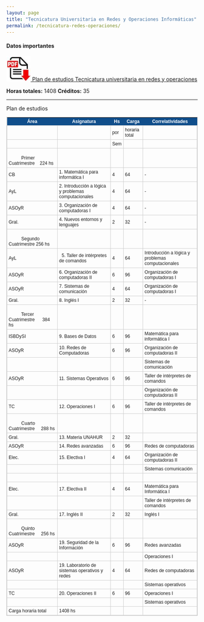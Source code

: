 ```yaml
---
layout: page
title: "Tecnicatura Universitaria en Redes y Operaciones Informáticas"
permalink: /tecnicatura-redes-operaciones/
---
```



#### Datos importantes

[![Tecnicatura universitaria en redes y operaciones](/assets/images/pdf.jpg) Plan de estudios Tecnicatura universitaria en redes y operaciones](/assets/pdf/planes/2022-Tecnicatura-Universitaria-en-Redes-y-Operaciones-Informáticas-unahur.pdf)

**Horas totales:** 1408
**Créditos:** 35

***

Plan de estudios

<style type="text/css">
	table.tableizer-table {
		font-size: 12px;
		border: 1px solid #CCC; 
		font-family: Arial, Helvetica, sans-serif;
	} 
	.tableizer-table td {
		padding: 4px;
		margin: 3px;
		border: 1px solid #CCC;
	}
	.tableizer-table th {
		background-color: #104E8B; 
		color: #FFF;
		font-weight: bold;
	}
</style>
<table class="tableizer-table">
<thead><tr class="tableizer-firstrow"><th>Área</th><th>Asignatura</th><th>Hs</th><th>Carga</th><th>Correlatividades</th></tr></thead><tbody>
 <tr><td>&nbsp;</td><td>&nbsp;</td><td>por</td><td>horaria total</td><td>&nbsp;</td></tr>
 <tr><td>&nbsp;</td><td>&nbsp;</td><td>Sem</td><td>&nbsp;</td><td>&nbsp;</td></tr>
 <tr><td>                                                Primer Cuatrimestre    224 hs</td><td>&nbsp;</td><td>&nbsp;</td><td>&nbsp;</td><td>&nbsp;</td></tr>
 <tr><td>CB</td><td>1. Matemática para informática I</td><td>4</td><td>64</td><td>-</td></tr>
 <tr><td>AyL</td><td>2. Introducción a lógica y problemas computacionales</td><td>4</td><td>64</td><td>-</td></tr>
 <tr><td>ASOyR</td><td>3. Organización de computadoras I </td><td>4</td><td>64</td><td>-</td></tr>
 <tr><td>Gral.</td><td>4. Nuevos entornos y lenguajes</td><td>2</td><td>32</td><td>-</td></tr>
 <tr><td>                                                Segundo Cuatrimestre 256 hs</td><td>&nbsp;</td><td>&nbsp;</td><td>&nbsp;</td><td>&nbsp;</td></tr>
 <tr><td>AyL</td><td>  5. Taller de intérpretes de comandos</td><td>4</td><td>64</td><td>Introducción a lógica y problemas computacionales</td></tr>
 <tr><td>ASOyR</td><td>6. Organización de computadoras II</td><td>6</td><td>96</td><td>Organización de computadoras I</td></tr>
 <tr><td>ASOyR</td><td>7. Sistemas de comunicación</td><td>4</td><td>64</td><td>Organización de computadoras I</td></tr>
 <tr><td>Gral.</td><td>8. Inglés I</td><td>2</td><td>32</td><td>-</td></tr>
 <tr><td>                                                Tercer Cuatrimestre      384 hs</td><td>&nbsp;</td><td>&nbsp;</td><td>&nbsp;</td><td>&nbsp;</td></tr>
 <tr><td>ISBDySI</td><td>9. Bases de Datos</td><td>6</td><td>96</td><td>Matemática para informática I</td></tr>
 <tr><td>ASOyR</td><td>10. Redes de Computadoras</td><td>6</td><td>96</td><td>Organización de computadoras II</td></tr>
 <tr><td>&nbsp;</td><td>&nbsp;</td><td>&nbsp;</td><td>&nbsp;</td><td>Sistemas de comunicación</td></tr>
 <tr><td>ASOyR</td><td>11. Sistemas Operativos</td><td>6</td><td>96</td><td>Taller de intérpretes de comandos</td></tr>
 <tr><td>&nbsp;</td><td>&nbsp;</td><td>&nbsp;</td><td>&nbsp;</td><td>Organización de computadoras II</td></tr>
 <tr><td>TC</td><td>12. Operaciones I</td><td>6</td><td>96</td><td>Taller de intérpretes de comandos</td></tr>
 <tr><td>                                                Cuarto Cuatrimestre     288 hs</td><td>&nbsp;</td><td>&nbsp;</td><td>&nbsp;</td><td>&nbsp;</td></tr>
 <tr><td>Gral.</td><td>13. Materia UNAHUR</td><td>2</td><td>32</td><td>&nbsp;</td></tr>
 <tr><td>ASOyR</td><td>14. Redes avanzadas </td><td>6</td><td>96</td><td>Redes de computadoras</td></tr>
 <tr><td>Elec.</td><td>15. Electiva I</td><td>4</td><td>64</td><td>Organización de computadoras II</td></tr>
 <tr><td>&nbsp;</td><td>&nbsp;</td><td>&nbsp;</td><td>&nbsp;</td><td>Sistemas comunicación</td></tr>
 <tr><td>&nbsp;</td><td>&nbsp;</td><td>&nbsp;</td><td>&nbsp;</td><td>&nbsp;</td></tr>
 <tr><td>Elec.</td><td>17. Electiva II</td><td>4</td><td>64</td><td>Matemática para Informática I</td></tr>
 <tr><td>&nbsp;</td><td>&nbsp;</td><td>&nbsp;</td><td>&nbsp;</td><td>Taller de intérpretes de comandos</td></tr>
 <tr><td>Gral.</td><td>17. Inglés II</td><td>2</td><td>32</td><td>Inglés I</td></tr>
 <tr><td>                                                Quinto Cuatrimestre     256 hs</td><td>&nbsp;</td><td>&nbsp;</td><td>&nbsp;</td><td>&nbsp;</td></tr>
 <tr><td>ASOyR</td><td>19. Seguridad de la Información</td><td>6</td><td>96</td><td>Redes avanzadas</td></tr>
 <tr><td>&nbsp;</td><td>&nbsp;</td><td>&nbsp;</td><td>&nbsp;</td><td>Operaciones I</td></tr>
 <tr><td>ASOyR</td><td>19. Laboratorio de sistemas operativos y redes</td><td>4</td><td>64</td><td>Redes de computadoras</td></tr>
 <tr><td>&nbsp;</td><td>&nbsp;</td><td>&nbsp;</td><td>&nbsp;</td><td>Sistemas operativos</td></tr>
 <tr><td>TC</td><td>20. Operaciones II</td><td>6</td><td>96</td><td>Operaciones I</td></tr>
 <tr><td>&nbsp;</td><td>&nbsp;</td><td>&nbsp;</td><td>&nbsp;</td><td>Sistemas operativos</td></tr>
 <tr><td>Carga horaria total</td><td>1408 hs</td><td>&nbsp;</td><td>&nbsp;</td><td></td></tr>
</tbody></table>